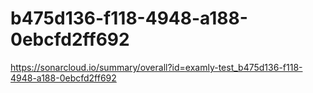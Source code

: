 # b475d136-f118-4948-a188-0ebcfd2ff692
https://sonarcloud.io/summary/overall?id=examly-test_b475d136-f118-4948-a188-0ebcfd2ff692
